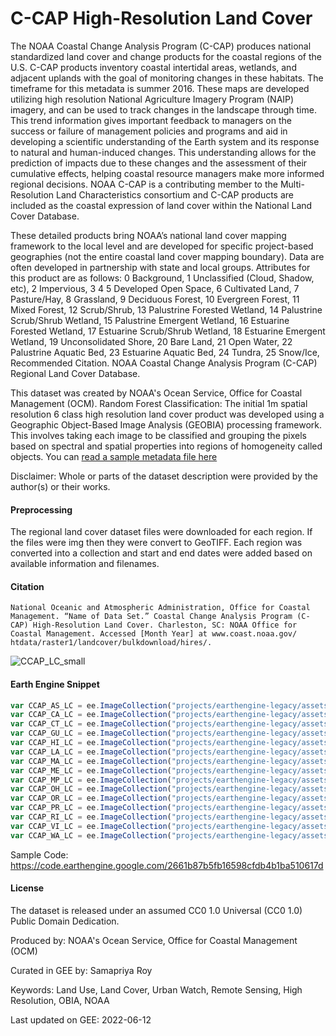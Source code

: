 # C-CAP High-Resolution Land Cover

The NOAA Coastal Change Analysis Program (C-CAP) produces national standardized land cover and change products for the coastal regions of the U.S. C-CAP products inventory coastal intertidal areas, wetlands, and adjacent uplands with the goal of monitoring changes in these habitats. The timeframe for this metadata is summer 2016. These maps are developed utilizing high resolution National Agriculture Imagery Program (NAIP) imagery, and can be used to track changes in the landscape through time. This trend information gives important feedback to managers on the success or failure of management policies and programs and aid in developing a scientific understanding of the Earth system and its response to natural and human-induced changes. This understanding allows for the prediction of impacts due to these changes and the assessment of their cumulative effects, helping coastal resource managers make more informed regional decisions. NOAA C-CAP is a contributing member to the Multi-Resolution Land Characteristics consortium and C-CAP products are included as the coastal expression of land cover within the National Land Cover Database.

These detailed products bring NOAA’s national land cover mapping framework to the local level and are developed for specific project-based geographies (not the entire coastal land cover mapping boundary). Data are often developed in partnership with state and local groups. Attributes for this product are as follows: 0 Background, 1 Unclassified (Cloud, Shadow, etc), 2 Impervious, 3 4 5 Developed Open Space, 6 Cultivated Land, 7 Pasture/Hay, 8 Grassland, 9 Deciduous Forest, 10 Evergreen Forest, 11 Mixed Forest, 12 Scrub/Shrub, 13 Palustrine Forested Wetland, 14 Palustrine Scrub/Shrub Wetland, 15 Palustrine Emergent Wetland, 16 Estuarine Forested Wetland, 17 Estuarine Scrub/Shrub Wetland, 18 Estuarine Emergent Wetland, 19 Unconsolidated Shore, 20 Bare Land, 21 Open Water, 22 Palustrine Aquatic Bed, 23 Estuarine Aquatic Bed, 24 Tundra, 25 Snow/Ice, Recommended Citation. NOAA Coastal Change Analysis Program (C-CAP) Regional Land Cover Database.

This dataset was created by NOAA's Ocean Service, Office for Coastal Management (OCM). Random Forest Classification: The initial 1m spatial resolution 6 class high resolution land cover product was developed using a Geographic Object-Based Image Analysis (GEOBIA) processing framework. This involves taking each image to be classified and grouping the pixels based on spectral and spatial properties into regions of homogeneity called objects. You can [read a sample metadata file here](https://coast.noaa.gov/htdata/raster1/landcover/bulkdownload/hires/ma/MA_2016_lc.xml)

Disclaimer: Whole or parts of the dataset description were provided by the author(s) or their works.

#### Preprocessing

The regional land cover dataset files were downloaded for each region. If the files were img then they were convert to GeoTIFF. Each region was converted into a collection and start and end dates were added based on available information and filenames.

#### Citation

```
National Oceanic and Atmospheric Administration, Office for Coastal Management. “Name of Data Set.” Coastal Change Analysis Program (C-
CAP) High-Resolution Land Cover. Charleston, SC: NOAA Office for Coastal Management. Accessed [Month Year] at www.coast.noaa.gov/
htdata/raster1/landcover/bulkdownload/hires/.
```




![CCAP_LC_small](https://user-images.githubusercontent.com/6677629/173275567-d9b8a15a-d592-4227-ba8f-9b81081f53bf.gif)

#### Earth Engine Snippet

```js
var CCAP_AS_LC = ee.ImageCollection("projects/earthengine-legacy/assets/projects/sat-io/open-datasets/HRLC/CCAP_AS_LC");
var CCAP_CA_LC = ee.ImageCollection("projects/earthengine-legacy/assets/projects/sat-io/open-datasets/HRLC/CCAP_CA_LC");
var CCAP_CT_LC = ee.ImageCollection("projects/earthengine-legacy/assets/projects/sat-io/open-datasets/HRLC/CCAP_CT_LC");
var CCAP_GU_LC = ee.ImageCollection("projects/earthengine-legacy/assets/projects/sat-io/open-datasets/HRLC/CCAP_GU_LC");
var CCAP_HI_LC = ee.ImageCollection("projects/earthengine-legacy/assets/projects/sat-io/open-datasets/HRLC/CCAP_HI_LC");
var CCAP_LA_LC = ee.ImageCollection("projects/earthengine-legacy/assets/projects/sat-io/open-datasets/HRLC/CCAP_LA_LC");
var CCAP_MA_LC = ee.ImageCollection("projects/earthengine-legacy/assets/projects/sat-io/open-datasets/HRLC/CCAP_MA_LC");
var CCAP_ME_LC = ee.ImageCollection("projects/earthengine-legacy/assets/projects/sat-io/open-datasets/HRLC/CCAP_ME_LC");
var CCAP_MP_LC = ee.ImageCollection("projects/earthengine-legacy/assets/projects/sat-io/open-datasets/HRLC/CCAP_MP_LC");
var CCAP_OH_LC = ee.ImageCollection("projects/earthengine-legacy/assets/projects/sat-io/open-datasets/HRLC/CCAP_OH_LC");
var CCAP_OR_LC = ee.ImageCollection("projects/earthengine-legacy/assets/projects/sat-io/open-datasets/HRLC/CCAP_OR_LC");
var CCAP_PR_LC = ee.ImageCollection("projects/earthengine-legacy/assets/projects/sat-io/open-datasets/HRLC/CCAP_PR_LC");
var CCAP_RI_LC = ee.ImageCollection("projects/earthengine-legacy/assets/projects/sat-io/open-datasets/HRLC/CCAP_RI_LC");
var CCAP_VI_LC = ee.ImageCollection("projects/earthengine-legacy/assets/projects/sat-io/open-datasets/HRLC/CCAP_VI_LC");
var CCAP_WA_LC = ee.ImageCollection("projects/earthengine-legacy/assets/projects/sat-io/open-datasets/HRLC/CCAP_WA_LC");
```

Sample Code: https://code.earthengine.google.com/2661b87b5fb16598cfdb4b1ba510617d


#### License

The dataset is released under an assumed CC0 1.0 Universal (CC0 1.0) Public Domain Dedication.

Produced by: NOAA's Ocean Service, Office for Coastal Management (OCM)

Curated in GEE by: Samapriya Roy

Keywords: Land Use, Land Cover, Urban Watch, Remote Sensing, High Resolution, OBIA, NOAA

Last updated on GEE: 2022-06-12
